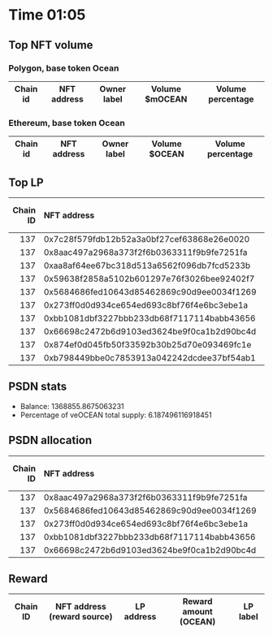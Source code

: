 # Time 01:05
## Top NFT volume
### Polygon, base token Ocean
| Chain id   | NFT address   | Owner label   | Volume $mOCEAN   | Volume percentage   |
|------------|---------------|---------------|------------------|---------------------|

### Ethereum, base token Ocean
| Chain id   | NFT address   | Owner label   | Volume $OCEAN   | Volume percentage   |
|------------|---------------|---------------|-----------------|---------------------|

## Top LP
|   Chain ID | NFT address                                | LP address   |   Allocation (veOCEAN) |   Percent of its balance | LP label   |
|-----------:|:-------------------------------------------|:-------------|-----------------------:|-------------------------:|:-----------|
|        137 | 0x7c28f579fdb12b52a3a0bf27cef63868e26e0020 | 0xf0a88025   |                 333722 |                  0.5479  | wallet_1   |
|        137 | 0x8aac497a2968a373f2f6b0363311f9b9fe7251fa | 0x8475b523   |                 224492 |                  0.164   | psdn       |
|        137 | 0xaa8af64ee67bc318d513a6562f096db7fcd5233b | 0xf0a88025   |                 137685 |                  0.22605 | wallet_1   |
|        137 | 0x59638f2858a5102b601297e76f3026bee92402f7 | 0xf0a88025   |                 137685 |                  0.22605 | wallet_1   |
|        137 | 0x5684686fed10643d85462869c90d9ee0034f1269 | 0x8475b523   |                 127304 |                  0.093   | psdn       |
|        137 | 0x273ff0d0d934ce654ed693c8bf76f4e6bc3ebe1a | 0x8475b523   |                 127030 |                  0.0928  | psdn       |
|        137 | 0xbb1081dbf3227bbb233db68f7117114babb43656 | 0x8475b523   |                 127030 |                  0.0928  | psdn       |
|        137 | 0x66698c2472b6d9103ed3624be9f0ca1b2d90bc4d | 0x8475b523   |                 126893 |                  0.0927  | psdn       |
|        137 | 0x874ef0d045fb50f33592b30b25d70e093469fc1e | 0x8475b523   |                 126345 |                  0.0923  | psdn       |
|        137 | 0xb798449bbe0c7853913a042242dcdee37bf54ab1 | 0x8475b523   |                 126072 |                  0.0921  | psdn       |

## PSDN stats
- Balance: 1368855.8675063231
- Percentage of veOCEAN total supply: 6.187496116918451
## PSDN allocation
|   Chain ID | NFT address                                |   Allocation (veOCEAN) |   Percent of its balance |
|-----------:|:-------------------------------------------|-----------------------:|-------------------------:|
|        137 | 0x8aac497a2968a373f2f6b0363311f9b9fe7251fa |                 224492 |                   0.164  |
|        137 | 0x5684686fed10643d85462869c90d9ee0034f1269 |                 127304 |                   0.093  |
|        137 | 0x273ff0d0d934ce654ed693c8bf76f4e6bc3ebe1a |                 127030 |                   0.0928 |
|        137 | 0xbb1081dbf3227bbb233db68f7117114babb43656 |                 127030 |                   0.0928 |
|        137 | 0x66698c2472b6d9103ed3624be9f0ca1b2d90bc4d |                 126893 |                   0.0927 |

## Reward
| Chain ID   | NFT address (reward source)   | LP address   | Reward amount (OCEAN)   | LP label   |
|------------|-------------------------------|--------------|-------------------------|------------|
